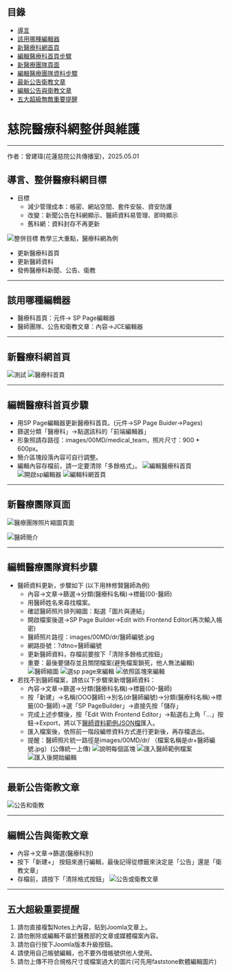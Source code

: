 ## 目錄

- [導言](#導言)
- [該用哪種編輯器](#該用哪種編輯器)
- [新醫療科網首頁](#新醫療科網首頁)
- [編輯醫療科首頁步驟](#編輯醫療科首頁步驟)
-  [新醫療團隊頁面](#新醫療團隊頁面)
- [編輯醫療團隊資料步驟](#編輯醫療團隊資料步驟)
- [最新公告衛教文章](#最新公告衛教文章)
- [編輯公告與衛教文章](#編輯公告與衛教文章)
- [五大超級無敵重要提醒](#五大超級無敵重要提醒)
# 慈院醫療科網整併與維護
---
作者：曾建瑋(花蓮慈院公共傳播室)，2025.05.01
## 導言、整併醫療科網目標
- 目標
	- 減少管理成本：帳密、網站空間、套件安裝、資安防護
	- 改變：新聞公告在科網顯示、醫師資料易管理、即時顯示
	- 舊科網：資料封存不再更新

![整併目標](pic/goal2.png)
教學三大重點，醫療科網為例
- 更新醫療科首頁
- 更新醫師資料
- 發佈醫療科新聞、公告、衛教

---
## 該用哪種編輯器
- 醫療科首頁：元件-> SP Page編輯器
- 醫師團隊、公告和衛教文章：內容->JCE編輯器
---
## 新醫療科網首頁
![測試](pic/homepage.png)
![醫療科首頁](pic/homepage.png)

---
## 編輯醫療科首頁步驟
- 用SP Page編輯器更新醫療科首頁。(元件->SP Page Buider->Pages)
- 篩選分類「醫療科」->點選該科的「前端編輯器」
- 形象照請存路徑：images/00MD/medical_team，照片尺寸：900 * 600px。
- 簡介區塊段落內容可自行調整。
- 編輯內容存檔前，請一定要清除「多餘格式」。
![編輯醫療科首頁](pic/sp-page01.png)
![開啟sp編輯器](pic/sp-cate-editor.png)
![編輯科網首頁](pic/medical-speditor.png)

---
## 新醫療團隊頁面

![醫療團隊照片縮圖頁面](pic/medical-team.png)

![醫師簡介](pic/lin.png)

---
## 編輯醫療團隊資料步驟
- 醫師資料更新，步驟如下 (以下用林修賢醫師為例)
	- 內容->文章->篩選->分類(醫療科名稱)->標籤(00-醫師)
	- 用醫師姓名來尋找檔案。
	- 確認醫師照片排列縮圖：點選「圖片與連結」
	- 開啟檔案後選->SP Page Builder->Edit with Frontend Editor(再次輸入帳密)
	- 醫師照片路徑：images/00MD/dr/醫師編號.jpg
	- 網路掛號：?dtno=醫師編號
	- 更新醫師資料，存檔前要按下「清除多餘格式按鈕」
	- 重要：最後要儲存並且關閉檔案(避免檔案鎖死，他人無法編輯)
![醫師縮圖](pic/dr-pic.png)
![選sp page來編輯](pic/editor-lin.png)
![依照區塊來編輯](pic/editor-lin2.png)
- 若找不到醫師檔案，請依以下步驟來新增醫師資料：
	- 內容->文章->篩選->分類(醫療科名稱)->標籤(00-醫師)
	- 按「新建」->名稱(OOO醫師)->別名(dr醫師編號)->分類(醫療科名稱)->標籤(00-醫師)->選「SP PageBuilder」->直接先按「儲存」
	- 完成上述步驟後，按「Edit With Frontend Editor」->點選右上角「...」按鈕->Export，將以下[醫師資料範例JSON檔](https://drive.google.com/file/d/1oBwWFhSFFyXtu0lAE-Z4JE9h6cTzBJcY/view?usp=sharing)匯入。
	- 匯入檔案後，依照前一階段編修資料方式進行更新後，再存檔退出。
	- 提醒：醫師照片統一路徑是images/00MD/dr/ （檔案名稱是dr+醫師編號.jpg）(公傳統一上傳)
![說明每個區塊](pic/new-dr.png)
![匯入醫師範例檔案](pic/import01.png)
![匯入後開始編輯](pic/dr-tmp.png)

---
## 最新公告衛教文章
![公告和衛教](pic/news-edu.png)

---
## 編輯公告與衛教文章
- 內容->文章->篩選(醫療科別)
- 按下「新建+」 按鈕來進行編輯，最後記得從標籤來決定是「公告」還是「衛教文章」
- 存檔前，請按下「清除格式按鈕」
![公告或衛教文章](pic/edit-news-edu.png)

---

## 五大超級重要提醒
1. 請勿直接複製Notes上內容，貼到Joomla文章上。
2. 請勿刪除或編輯不屬於醫務部的文章或媒體檔案內容。
3. 請勿自行按下Joomla版本升級按鈕。
4. 請使用自己帳號編輯，也不要外借帳號供他人使用。
5. 請勿上傳不符合規格尺寸或檔案過大的圖片(可先用faststone軟體編輯圖片)